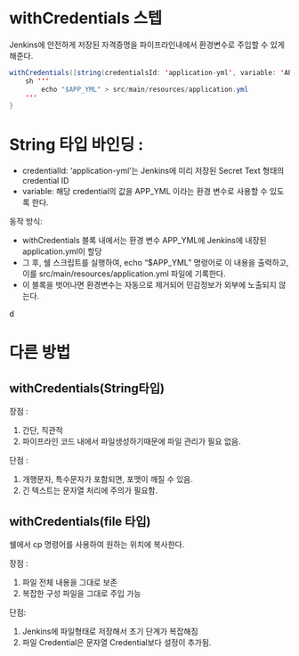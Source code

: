 # withCredentials 스텝

Jenkins에 안전하게 저장된 자격증명을 파이프라인내에서 환경변수로 주입할 수 있게 해준다.

```java
withCredentials([string(credentialsId: 'application-yml', variable: 'APP_YML')]) {
    sh '''
        echo "$APP_YML" > src/main/resources/application.yml
    '''
}
```

# String 타입 바인딩 :

- credentialId: ‘application-yml’는 Jenkins에 미리 저장된 Secret Text 형태의 credential ID
- variable: 해당 credential의 값을 APP_YML 이라는 환경 변수로 사용할 수 있도록 한다.

동작 방식:

- withCredentials 블록 내에서는 환경 변수 APP_YML에 Jenkins에 내장된 application.yml이 할당
- 그 후, 쉘 스크립트를 실행하여, echo “$APP_YML” 명령어로 이 내용을 출력하고, 이를 src/main/resources/application.yml 파일에 기록한다.
- 이 블록을 벗어나면 환경변수는 자동으로 제거되어 민감정보가 외부에 노출되지 않는다.

d

# 다른 방법

## withCredentials(String타입)

장점 : 

1. 간단, 직관적
2. 파이프라인 코드 내에서 파일생성하기때문에 파일 관리가 필요 없음.

단점 :

1. 개행문자, 특수문자가 포함되면, 포맷이 깨질 수 있음.
2. 긴 텍스트는 문자열 처리에 주의가 필요함.

## withCredentials(file 타입)

쉘에서 cp 명령어를 사용하여 원하는 위치에 복사한다.

장점 : 

1. 파일 전체 내용을 그대로 보존
2. 복잡한 구성 파일을 그대로 주입 가능

단점:

1. Jenkins에 파일형태로 저장해서 초기 단계가 복잡해짐
2. 파일 Credential은 문자열 Credential보다 설정이 추가됨.